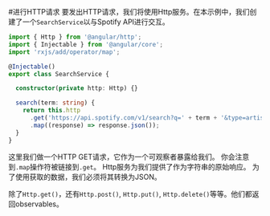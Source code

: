 #进行HTTP请求
要发出HTTP请求，我们将使用Http服务。在本示例中，我们创建了一个`SearchService`以与Spotify API进行交互。
```typescript
import { Http } from '@angular/http';
import { Injectable } from '@angular/core';
import 'rxjs/add/operator/map';

@Injectable()
export class SearchService {

  constructor(private http: Http) {}

  search(term: string) {
    return this.http
      .get('https://api.spotify.com/v1/search?q=' + term + '&type=artist')
      .map((response) => response.json());
  }
}
```
这里我们做一个HTTP GET请求，它作为一个可观察者暴露给我们。 你会注意到`.map`操作符被链接到`.get`。 Http服务为我们提供了作为字符串的原始响应。 为了使用获取的数据，我们必须将其转换为JSON。

除了`Http.get()`，还有`Http.post()`, `Http.put()`, `Http.delete()`等等。他们都返回observables。